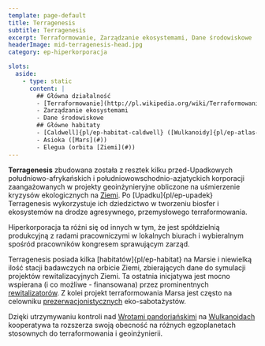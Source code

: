 ```yaml
---
template: page-default
title: Terragenesis
subtitle: Terragenesis
excerpt: Terraformowanie, Zarządzanie ekosystemami, Dane środowiskowe
headerImage: mid-terragenesis-head.jpg
category: ep-hiperkorporacja

slots:
  aside:
    - type: static
      content: |
        ## Główna działalność
        - [Terraformowanie](http://pl.wikipedia.org/wiki/Terraformowanie)
        - Zarządzanie ekosystemami
        - Dane środowiskowe
        ## Główne habitaty
        - [Caldwell]{pl/ep-habitat-caldwell} ([Wulkanoidy]{pl/ep-atlas-wulkanoidy}), 
        - Asioka ([Mars](#))
        - Elegua (orbita [Ziemi](#))
---
```

**Terragenesis** zbudowana została z resztek kilku przed-Upadkowych południowo-afrykańskich i południowowschodnio-azjatyckich korporacji zaangażowanych w projekty geoinżynieryjne obliczone na uśmierzenie kryzysów ekologicznych na [Ziemi](#). Po [Upadku]{pl/ep-upadek} Terragenesis wykorzystuje ich dziedzictwo w tworzeniu biosfer i ekosystemów na drodze agresywnego, przemysłowego terraformowania.

Hiperkorporacja ta różni się od innych w tym, że jest spółdzielnią produkcyjną z radami pracowniczymi w lokalnych biurach i wybieralnym spośród pracowników kongresem sprawującym zarząd.

Terragenesis posiada kilka [habitatów]{pl/ep-habitat} na Marsie i niewielką ilość stacji badawczych na orbicie Ziemi, zbierających dane do symulacji projektów rewitalizacyjnych Ziemi. Ta ostatnia inicjatywa jest mocno wspierana (i co możliwe - finansowana) przez prominentnych [rewitalizatorów](Rewitalizatorzy.md "Aktywiści dążący do oczyszczenia i odzyskania Ziemi"). Z kolei projekt terraformowania Marsa jest często na celowniku [prezerwacjonistycznych](Eko-konserwaty%C5%9Bci "Radykalni ekolodzy wzywający do bezwzględnego zachowania istniejących środowisk") eko-sabotażystów.

Dzięki utrzymywaniu kontroli nad [Wrotami pandoriańskimi](#) na [Wulkanoidach](#) kooperatywa ta rozszerza swoją obecność na różnych egzoplanetach stosownych do terraformowania i geoinżynierii.
